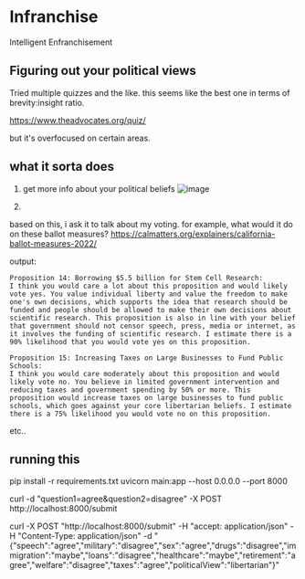 # Infranchise

Intelligent Enfranchisement


## Figuring out your political views

Tried multiple quizzes and the like. this seems like the best one in terms of brevity:insight ratio.

https://www.theadvocates.org/quiz/

but it's overfocused on certain areas.


## what it sorta does

1. get more info about your political beliefs
![image](https://github.com/paulkarayan/sufferingsuffrage/assets/97910476/4578fde9-2e7a-4250-bd54-786c59b92e33)

2. 
based on this, i ask it to talk about my voting. for example, what would it do on these ballot measures? 
https://calmatters.org/explainers/california-ballot-measures-2022/

output:
```
Proposition 14: Borrowing $5.5 billion for Stem Cell Research: 
I think you would care a lot about this proposition and would likely vote yes. You value individual liberty and value the freedom to make one's own decisions, which supports the idea that research should be funded and people should be allowed to make their own decisions about scientific research. This proposition is also in line with your belief that government should not censor speech, press, media or internet, as it involves the funding of scientific research. I estimate there is a 90% likelihood that you would vote yes on this proposition. 

Proposition 15: Increasing Taxes on Large Businesses to Fund Public Schools: 
I think you would care moderately about this proposition and would likely vote no. You believe in limited government intervention and reducing taxes and government spending by 50% or more. This proposition would increase taxes on large businesses to fund public schools, which goes against your core libertarian beliefs. I estimate there is a 75% likelihood you would vote no on this proposition.
```
etc..

## running this

pip install -r requirements.txt
uvicorn main:app --host 0.0.0.0 --port 8000


curl -d "question1=agree&question2=disagree" -X POST http://localhost:8000/submit

curl -X POST "http://localhost:8000/submit" -H  "accept: application/json" -H  "Content-Type: application/json" -d "{\"speech\":\"agree\",\"military\":\"disagree\",\"sex\":\"agree\",\"drugs\":\"disagree\",\"immigration\":\"maybe\",\"loans\":\"disagree\",\"healthcare\":\"maybe\",\"retirement\":\"agree\",\"welfare\":\"disagree\",\"taxes\":\"agree\",\"politicalView\":\"libertarian\"}"
